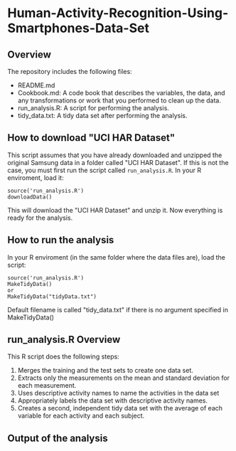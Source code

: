 # Human-Activity-Recognition-Using-Smartphones-Data-Set

## Overview

The repository includes the following files:
- README.md
- Cookbook.md: A code book that describes the variables, the data, and any transformations or work that you performed to clean up the data.
- run_analysis.R: A script for performing the analysis.
- tidy_data.txt: A tidy data set after performing the analysis.

## How to download "UCI HAR Dataset"
This script assumes that you have already downloaded and unzipped the original Samsung data in a folder called "UCI HAR Dataset". If this is not the case, you must first run the script called `run_analysis.R`. In your R enviroment, load it:

```
source('run_analysis.R')
downloadData()
```
This will download the "UCI HAR Dataset" and unzip it. Now everything is ready for the analysis.

## How to run the analysis
In your R enviroment (in the same folder where the data files are), load the script:

```
source('run_analysis.R')
MakeTidyData()
or
MakeTidyData("tidyData.txt")
```

Default filename is called "tidy_data.txt" if there is no argument specified in MakeTidyData()

## run_analysis.R Overview
This R script does the following steps:
1. Merges the training and the test sets to create one data set.
2. Extracts only the measurements on the mean and standard deviation for each measurement. 
3. Uses descriptive activity names to name the activities in the data set
4. Appropriately labels the data set with descriptive activity names. 
5. Creates a second, independent tidy data set with the average of each variable for each activity and each subject. 

## Output of the analysis
